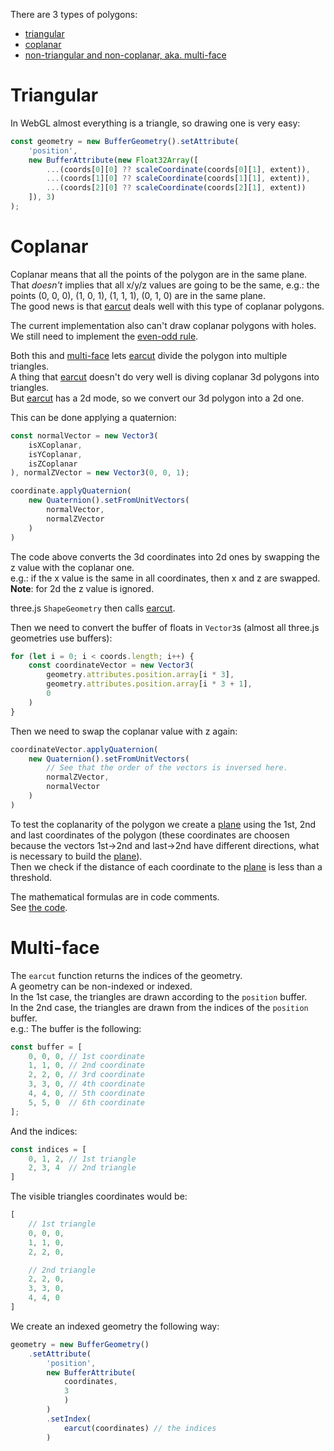 There are 3 types of polygons:
- [triangular](#triangular)
- [coplanar](#coplanar)
- [non-triangular and non-coplanar, aka. multi-face](#multi-face)

# Triangular
In WebGL almost everything is a triangle, so drawing one is very easy:
```js
const geometry = new BufferGeometry().setAttribute(
    'position',
    new BufferAttribute(new Float32Array([
        ...(coords[0][0] ?? scaleCoordinate(coords[0][1], extent)),
        ...(coords[1][0] ?? scaleCoordinate(coords[1][1], extent)),
        ...(coords[2][0] ?? scaleCoordinate(coords[2][1], extent))
    ]), 3)
);
```

# Coplanar
Coplanar means that all the points of the polygon are in the same plane.  
That *doesn't* implies that all x/y/z values are going to be the same, e.g.: the points (0, 0, 0), (1, 0, 1), (1, 1, 1), (0, 1, 0) are in the same plane.  
The good news is that [earcut](https://github.com/mapbox/earcut) deals well with this type of coplanar polygons.

The current implementation also can't draw coplanar polygons with holes. We still need to implement the [even-odd rule](https://en.wikipedia.org/wiki/Even%E2%80%93odd_rule).

Both this and [multi-face](#Multi-face) lets [earcut](https://github.com/mapbox/earcut) divide the polygon into multiple triangles.  
A thing that [earcut](https://github.com/mapbox/earcut) doesn't do very well is diving coplanar 3d polygons into triangles.  
But [earcut](https://github.com/mapbox/earcut) has a 2d mode, so we convert our 3d polygon into a 2d one.

This can be done applying a quaternion:
```js
const normalVector = new Vector3(
    isXCoplanar,
    isYCoplanar,
    isZCoplanar
), normalZVector = new Vector3(0, 0, 1);

coordinate.applyQuaternion(
    new Quaternion().setFromUnitVectors(
        normalVector,
        normalZVector
    )
)
```

The code above converts the 3d coordinates into 2d ones by swapping the z value with the coplanar one.  
e.g.: if the x value is the same in all coordinates, then x and z are swapped.  
**Note**: for 2d the z value is ignored.

three.js `ShapeGeometry` then calls [earcut](https://github.com/mapbox/earcut).  

Then we need to convert the buffer of floats in `Vector3`s (almost all three.js geometries use buffers):

```js
for (let i = 0; i < coords.length; i++) {
    const coordinateVector = new Vector3(
        geometry.attributes.position.array[i * 3],
        geometry.attributes.position.array[i * 3 + 1],
        0
    )
}
```

Then we need to swap the coplanar value with z again:
```js
coordinateVector.applyQuaternion(
    new Quaternion().setFromUnitVectors(
        // See that the order of the vectors is inversed here.
        normalZVector,
        normalVector
    )
)
```

To test the coplanarity of the polygon we create a
[plane](https://en.wikipedia.org/wiki/Plane_(geometry)) using the 1st, 2nd
and last coordinates of the polygon (these coordinates are choosen
because the vectors 1st->2nd and last->2nd have different directions,
what is necessary to build the
[plane](https://en.wikipedia.org/wiki/Plane_(geometry))).  
Then we check if the distance of each coordinate to the
[plane](https://en.wikipedia.org/wiki/Plane_(geometry)) is less than a
threshold.

The mathematical formulas are in code comments.  
See [the code](https://github.com/Mathics3/mathics-threejs-backend/blob/master/src/primitives/polygon.js).

# Multi-face
The `earcut` function returns the indices of the geometry.  
A geometry can be non-indexed or indexed.  
In the 1st case, the triangles are drawn according to the `position` buffer.  
In the 2nd case, the triangles are drawn from the indices of the `position` buffer.  
e.g.: The buffer is the following:
```js
const buffer = [
    0, 0, 0, // 1st coordinate
    1, 1, 0, // 2nd coordinate
    2, 2, 0, // 3rd coordinate
    3, 3, 0, // 4th coordinate
    4, 4, 0, // 5th coordinate
    5, 5, 0  // 6th coordinate
];
```
And the indices:
```js
const indices = [
    0, 1, 2, // 1st triangle
    2, 3, 4  // 2nd triangle
]
```
The visible triangles coordinates would be:
```js
[
    // 1st triangle
    0, 0, 0,
    1, 1, 0,
    2, 2, 0,

    // 2nd triangle
    2, 2, 0,
    3, 3, 0,
    4, 4, 0
]
```
We create an indexed geometry the following way:
```js
geometry = new BufferGeometry()
    .setAttribute(
        'position',
        new BufferAttribute(
            coordinates,
            3
            )
        )
        .setIndex(
            earcut(coordinates) // the indices
        )
```
